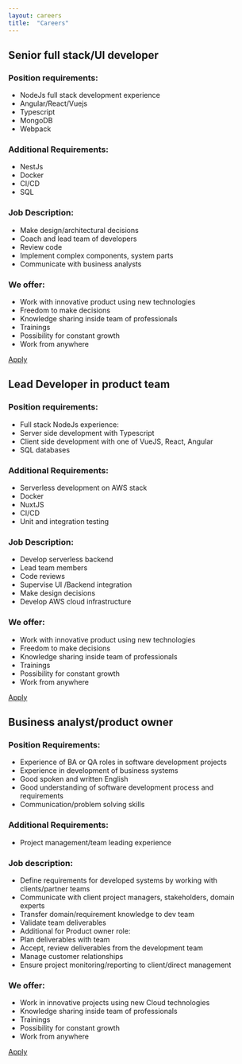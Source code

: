 ```yaml
---
layout: careers
title:  "Careers"
---
```

## Senior full stack/UI developer

### Position requirements:
* NodeJs full stack development experience
* Angular/React/Vuejs
* Typescript
* MongoDB
* Webpack

### Additional Requirements:
* NestJs
* Docker
* CI/CD
* SQL

### Job Description:
* Make design/architectural decisions
* Coach and lead team of developers
* Review code
* Implement complex components, system parts
* Communicate with business analysts

### We offer:
* Work with innovative product using new technologies
* Freedom to make decisions
* Knowledge sharing inside team of professionals
* Trainings
* Possibility for constant growth
* Work from anywhere

<a href="#careers-contact" class="primary-btn careers-apply-btn">Apply</a>

## Lead Developer in product team

### Position requirements:
* Full stack NodeJs experience:
* Server side development with Typescript
* Client side development with one of VueJS, React, Angular
* SQL databases

### Additional Requirements:
* Serverless development on AWS stack
* Docker
* NuxtJS
* CI/CD
* Unit and integration testing

### Job Description:
* Develop serverless backend
* Lead team members
* Code reviews
* Supervise UI /Backend integration
* Make design decisions
* Develop AWS cloud infrastructure

### We offer:
* Work with innovative product using new technologies
* Freedom to make decisions
* Knowledge sharing inside team of professionals
* Trainings
* Possibility for constant growth
* Work from anywhere

<a href="#careers-contact" class="primary-btn careers-apply-btn">Apply</a>

## Business analyst/product owner

### Position Requirements:
* Experience of BA or QA roles in software development projects
* Experience in development of business systems
* Good spoken and written English
* Good understanding of software development process and requirements
* Communication/problem solving skills

### Additional Requirements:
* Project management/team leading experience

### Job description:
* Define requirements for developed systems by working with clients/partner teams
* Communicate with client project managers, stakeholders, domain experts
* Transfer domain/requirement knowledge to dev team
* Validate team deliverables
* Additional for Product owner role:
* Plan deliverables with team
* Accept, review deliverables from the development team
* Manage customer relationships
* Ensure project monitoring/reporting to client/direct management

### We offer:
* Work in innovative projects using new Cloud technologies
* Knowledge sharing inside team of professionals
* Trainings
* Possibility for constant growth
* Work from anywhere

<a href="#careers-contact" class="primary-btn careers-apply-btn">Apply</a>